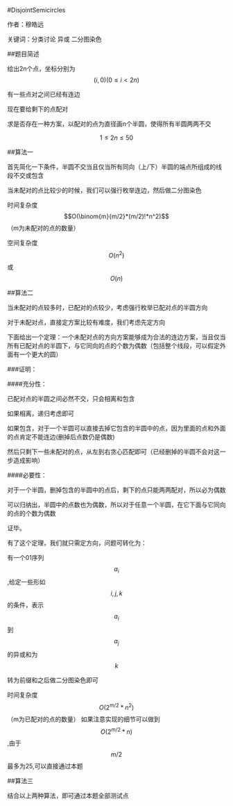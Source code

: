 #DisjointSemicircles

作者：穆皓远

关键词：分类讨论 异或 二分图染色

##题目简述

给出2n个点，坐标分别为$$(i,0)(0\le i<2n)$$

有一些点对之间已经有连边

现在要给剩下的点配对

求是否存在一种方案，以配对的点为直径画n个半圆，使得所有半圆两两不交

$$1\le 2n\le 50$$

##算法一

首先简化一下条件，半圆不交当且仅当所有同向（上/下）半圆的端点所组成的线段不交或包含

当未配对的点比较少的时候，我们可以强行枚举连边，然后做二分图染色

时间复杂度$$O(\binom{m}{m/2}*(m/2)!*n^2)$$（m为未配对的点的数量）

空间复杂度$$O(n^2)$$或$$O(n)$$

##算法二

当未配对的点较多时，已配对的点较少，考虑强行枚举已配对点的半圆方向

对于未配对点，直接定方案比较有难度，我们考虑先定方向

下面给出一个定理：一个未配对点的方向方案能够成为合法的连边方案，当且仅当所有已配对点的半圆下，与它同向的点的个数为偶数（包括整个线段，可以假定外面有一个更大的圆）

###证明：

####充分性：

已配对点的半圆之间必然不交，只会相离和包含

如果相离，递归考虑即可

如果包含，对于一个半圆可以直接去掉它包含的半圆中的点，因为里面的点和外面的点肯定不能连边(删掉后点数仍是偶数)

然后只剩下一些未配对的点，从左到右贪心匹配即可（已经删掉的半圆不会对这一步造成影响）

####必要性：

对于一个半圆，删掉包含的半圆中的点后，剩下的点只能两两配对，所以必为偶数

可以归纳出，半圆中的点数也为偶数，所以对于任意一个半圆，在它下面与它同向的点的个数为偶数

证毕。


有了这个定理，我们就只需定方向，问题可转化为：

有一个01序列$$a_i$$,给定一些形如$$i,j,k$$的条件，表示$$a_i$$到$$a_j$$的异或和为$$k$$

转为前缀和之后做二分图染色即可

时间复杂度$$O(2^{m/2}*n^2)$$（m为已配对的点的数量）
如果注意实现的细节可以做到$$O(2^{m/2}*n)$$,由于$$m/2$$最多为25,可以直接通过本题


##算法三

结合以上两种算法，即可通过本题全部测试点
